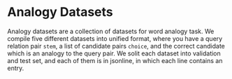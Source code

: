 # Analogy Datasets
Analogy datasets are a collection of datasets for word analogy task. We compile five different datasets
into unified format, where you have a query relation pair `stem`, a list of candidate pairs `choice`, and the correct candidate
which is an analogy to the query pair.
We solit each dataset into validation and test set, and each of them is in jsonline, in which each line contains 
an entry.
 